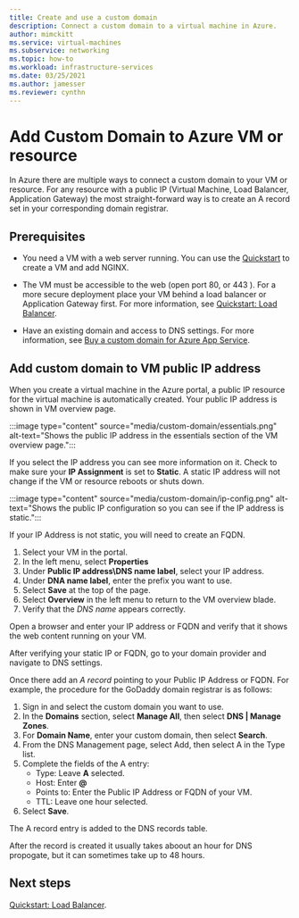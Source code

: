 ```yaml
---
title: Create and use a custom domain 
description: Connect a custom domain to a virtual machine in Azure.
author: mimckitt
ms.service: virtual-machines
ms.subservice: networking
ms.topic: how-to
ms.workload: infrastructure-services
ms.date: 03/25/2021
ms.author: jamesser
ms.reviewer: cynthn
---
```



# Add Custom Domain to Azure VM or resource

In Azure there are multiple ways to connect a custom domain to your VM or resource. For any resource with a public IP (Virtual Machine, Load Balancer, Application Gateway) the most straight-forward way is to create an A record set in your corresponding domain registrar. 

## Prerequisites 
- You need a VM with a web server running. You can use the [Quickstart](./linux/quick-create-cli.md) to create a VM and add NGINX.

- The VM must be accessible to the web (open port 80, or 443 ). For a more secure deployment place your VM behind a load balancer or Application Gateway first. For more information, see [Quickstart: Load Balancer](/load-balancer/quickstart-load-balancer-standard-public-portal?tabs=option-1-create-load-balancer-standard).

- Have an existing domain and access to DNS settings. For more information, see [Buy a custom domain for Azure App Service](/app-service/manage-custom-dns-buy-domain).


## Add custom domain to VM public IP address

When you create a virtual machine in the Azure portal, a public IP resource for the virtual machine is automatically created. Your public IP address is shown in VM overview page. 
 
:::image type="content" source="media/custom-domain/essentials.png" alt-text="Shows the public IP address in the essentials section of the VM overview page.":::

If you select the IP address you can see more information on it. Check to make sure your **IP Assignment** is set to **Static**. A static IP address will not change if the VM or resource reboots or shuts down.

:::image type="content" source="media/custom-domain/ip-config.png" alt-text="Shows the public IP configuration so you can see if the IP address is static.":::

If your IP Address is not static, you will need to create an FQDN. 

1. Select your VM in the portal. 
1. In the left menu, select **Properties**
1. Under **Public IP address\DNS name label**, select your IP address.
2. Under **DNA name label**, enter the prefix you want to use.
3. Select **Save** at the top of the page.
4. Select **Overview** in the left menu to return to the VM overview blade.
5. Verify that the *DNS name* appears correctly. 

Open a browser and enter your IP address or FQDN and verify that it shows the web content running on your VM.
 
After verifying your static IP or FQDN, go to your domain provider and navigate to DNS settings.

Once there add an *A record* pointing to your Public IP Address or FQDN. For example, the procedure for the GoDaddy domain registrar is as follows:
1. Sign in and select the custom domain you want to use.
2. In the **Domains** section, select **Manage All**, then select **DNS | Manage Zones**.
3. For **Domain Name**, enter your custom domain, then select **Search**.
4. From the DNS Management page, select Add, then select A in the Type list.
5. Complete the fields of the A entry:
    - Type: Leave **A** selected.
    - Host: Enter **@**
    - Points to: Enter the Public IP Address or FQDN of your VM. 
    - TTL: Leave one hour selected.
6. Select **Save**.

The A record entry is added to the DNS records table.
 
After the record is created it usually takes aboout an hour for DNS propogate, but it can sometimes take up to 48 hours. 


 
## Next steps
[Quickstart: Load Balancer](/load-balancer/quickstart-load-balancer-standard-public-portal?tabs=option-1-create-load-balancer-standard).

 
